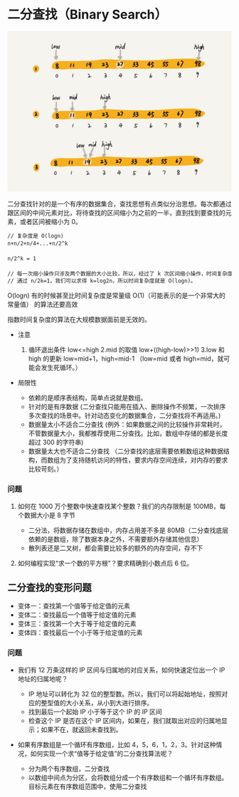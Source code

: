 # 二分查找（Binary Search）

![](media/15820255632257.jpg)

二分查找针对的是一个有序的数据集合，查找思想有点类似分治思想。每次都通过跟区间的中间元素对比，将待查找的区间缩小为之前的一半，直到找到要查找的元素，或者区间被缩小为 0。

```md
// 复杂度是 O(logn)
n+n/2+n/4+...+n/2^k

n/2^k = 1

// 每一次缩小操作只涉及两个数据的大小比较，所以，经过了 k 次区间缩小操作，时间复杂度就是 O(k)。
// 通过 n/2k=1，我们可以求得 k=log2n，所以时间复杂度就是 O(logn)。
```

O(logn) 有的时候甚至比时间复杂度是常量级 O(1)（可能表示的是一个非常大的常量值） 的算法还要高效

指数时间复杂度的算法在大规模数据面前是无效的。

+ 注意
    1. 循环退出条件 low<=high
    2.mid 的取值 low+((high-low)>>1)
    3.low 和 high 的更新 low=mid+1，high=mid-1 （low=mid 或者 high=mid，就可能会发生死循环。）

+ 局限性
    + 依赖的是顺序表结构，简单点说就是数组。
    + 针对的是有序数据 (二分查找只能用在插入、删除操作不频繁，一次排序多次查找的场景中。针对动态变化的数据集合，二分查找将不再适用。)
    + 数据量太小不适合二分查找 (例外：如果数据之间的比较操作非常耗时，不管数据量大小，我都推荐使用二分查找。比如，数组中存储的都是长度超过 300 的字符串)
    + 数据量太大也不适合二分查找 （二分查找的底层需要依赖数组这种数据结构，而数组为了支持随机访问的特性，要求内存空间连续，对内存的要求比较苛刻。）

### 问题

1. 如何在 1000 万个整数中快速查找某个整数？我们的内存限制是 100MB，每个数据大小是 8 字节

    + 二分法，将数据存储在数组中，内存占用差不多是 80MB（二分查找底层依赖的是数组，除了数据本身之外，不需要额外存储其他信息）
    + 散列表还是二叉树，都会需要比较多的额外的内存空间，存不下

2. 如何编程实现“求一个数的平方根”？要求精确到小数点后 6 位。

## 二分查找的变形问题

+ 变体一：查找第一个值等于给定值的元素
+ 变体二：查找最后一个值等于给定值的元素
+ 变体三：查找第一个大于等于给定值的元素
+ 变体四：查找最后一个小于等于给定值的元素

### 问题

+ 我们有 12 万条这样的 IP 区间与归属地的对应关系，如何快速定位出一个 IP 地址的归属地呢？

    + IP 地址可以转化为 32 位的整型数。所以，我们可以将起始地址，按照对应的整型值的大小关系，从小到大进行排序。
    + 找到最后一个起始 IP 小于等于这个 IP 的 IP 区间
    + 检查这个 IP 是否在这个 IP 区间内，如果在，我们就取出对应的归属地显示；如果不在，就返回未查找到。

+ 如果有序数组是一个循环有序数组，比如 4，5，6，1，2，3。针对这种情况，如何实现一个求“值等于给定值”的二分查找算法呢？
    + 分为两个有序数组，二分查找
    + 以数组中间点为分区，会将数组分成一个有序数组和一个循环有序数组。目标元素在有序数组范围中，使用二分查找


